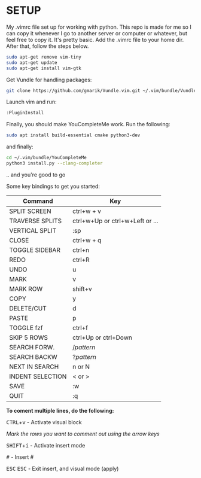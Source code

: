 # SETUP
My .vimrc file set up for working with python. This repo is made for me so I can copy it whenever I go to another server or computer or whatever, but feel free to copy it. It's pretty basic.
Add the .vimrc file to your home dir. After that, follow the steps below.

```bash
sudo apt-get remove vim-tiny
sudo apt-get update
sudo apt-get install vim-gtk
```

Get Vundle for handling packages:

```bash
git clone https://github.com/gmarik/Vundle.vim.git ~/.vim/bundle/Vundle.vim
```

Launch vim and run:

```Bash
:PluginInstall
```

Finally, you should make YouCompleteMe work. Run the following:
```Bash
sudo apt install build-essential cmake python3-dev
```
and finally:

```Bash
cd ~/.vim/bundle/YouCompleteMe
python3 install.py --clang-completer
```

.. and you're good to go

Some key bindings to get you started:

|Command		|Key				|
|-----------------------|-------------------------------|
|SPLIT SCREEN		|ctrl+w + v			|
|TRAVERSE SPLITS	|ctrl+w+Up or ctrl+w+Left or ...|
|VERTICAL SPLIT		|:sp				|
|CLOSE			|ctrl+w + q			|
|TOGGLE SIDEBAR		|ctrl+n				|
|REDO			|ctrl+R				|
|UNDO			|u				|
|MARK			|v				|
|MARK ROW		|shift+v			|
|COPY			|y				|
|DELETE/CUT		|d				|
|PASTE			|p				|
|TOGGLE fzf		|ctrl+f				|
|SKIP 5 ROWS		|ctrl+Up or ctrl+Down		|
|SEARCH FORW.  		|/*pattern*			|
|SEARCH BACKW  		|?*pattern*			|
|NEXT IN SEARCH		|n or N				|
|INDENT SELECTION	|< or >				|
|SAVE			|:w				|
|QUIT			|:q				|

**To coment multiple lines, do the following:**

<kbd>CTRL</kbd>+<kbd>v</kbd> - Activate visual block

<em>Mark the rows you want to comment out using the arrow keys</em>

<kbd>SHIFT</kbd>+<kbd>i</kbd> - Activate insert mode

<kbd>#</kbd> - Insert #

<kbd>ESC</kbd> <kbd>ESC</kbd> - Exit insert, and visual mode (apply)
